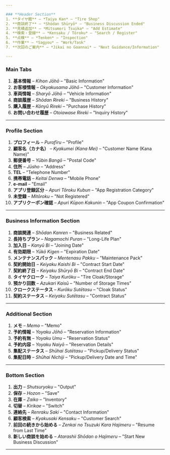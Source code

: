 ```yaml
---

### **Header Section**
1. **タイヤ館** – *Taiya Kan* – "Tire Shop"  
2. **商談終了** – *Shōdan Shūryō* – "Business Discussion Ended"  
3. **見積追加** – *Mitsumori Tsuika* – "Add Estimate"  
4. **検索・登録** – *Kensaku / Tōroku* – "Search / Register"  
5. **点検** – *Tenken* – "Inspection"  
6. **作業** – *Sagyou* – "Work/Task"  
7. **次回のご案内** – *Jikai no Goannai* – "Next Guidance/Information"  

---
```


### **Main Tabs**
1. **基本情報** – *Kihon Jōhō* – "Basic Information"  
2. **お客様情報** – *Okyakusama Jōhō* – "Customer Information"  
3. **車両情報** – *Sharyō Jōhō* – "Vehicle Information"  
4. **商談履歴** – *Shōdan Rireki* – "Business History"  
5. **購入履歴** – *Kōnyū Rireki* – "Purchase History"  
6. **お問い合わせ履歴** – *Otoiawase Rireki* – "Inquiry History"  

---

### **Profile Section**
1. **プロフィール** – *Purofīru* – "Profile"  
2. **顧客名（カナ名）** – *Kyakumei (Kana Mei)* – "Customer Name (Kana Name)"  
3. **郵便番号** – *Yūbin Bangō* – "Postal Code"  
4. **住所** – *Jūsho* – "Address"  
5. **TEL** – "Telephone Number"  
6. **携帯電話** – *Keitai Denwa* – "Mobile Phone"  
7. **e-mail** – "Email"  
8. **アプリ登録区分** – *Apuri Tōroku Kubun* – "App Registration Category"  
9. **未登録** – *Mitōroku* – "Not Registered"  
10. **アプリクーポン確認** – *Apuri Kūpon Kakunin* – "App Coupon Confirmation"  

---

### **Business Information Section**
1. **商談関連** – *Shōdan Kanren* – "Business Related"  
2. **長持ちプラン** – *Nagamochi Puran* – "Long-Life Plan"  
3. **加入日** – *Kanyū Bi* – "Joining Date"  
4. **有効期限** – *Yūkō Kigen* – "Expiration Date"  
5. **メンテナンスパック** – *Mentenasu Pakku* – "Maintenance Pack"  
6. **契約開始日** – *Keiyaku Kaishi Bi* – "Contract Start Date"  
7. **契約終了日** – *Keiyaku Shūryō Bi* – "Contract End Date"  
8. **タイヤクローク** – *Taiya Kurōku* – "Tire Cloak/Storage"  
9. **預かり回数** – *Azukari Kaisū* – "Number of Storage Times"  
10. **クロークステータス** – *Kurōku Sutētasu* – "Cloak Status"  
11. **契約ステータス** – *Keiyaku Sutētasu* – "Contract Status"  

---

### **Additional Section**
1. **メモ** – *Memo* – "Memo"  
2. **予約情報** – *Yoyaku Jōhō* – "Reservation Information"  
3. **予約有無** – *Yoyaku Umu* – "Reservation Status"  
4. **予約内容** – *Yoyaku Naiyō* – "Reservation Details"  
5. **集配ステータス** – *Shūhai Sutētasu* – "Pickup/Delivery Status"  
6. **集配日時** – *Shūhai Nichiji* – "Pickup/Delivery Date and Time"  

---

### **Bottom Section**
1. **出力** – *Shutsuryoku* – "Output"  
2. **保存** – *Hozon* – "Save"  
3. **在庫** – *Zaiko* – "Inventory"  
4. **切替** – *Kirikae* – "Switch"  
5. **連絡先** – *Renraku Saki* – "Contact Information"  
6. **顧客検索** – *Kyakusaki Kensaku* – "Customer Search"  
7. **前回の続きから始める** – *Zenkai no Tsuzuki Kara Hajimeru* – "Resume from Last Time"  
8. **新しい商談を始める** – *Atarashii Shōdan o Hajimeru* – "Start New Business Discussion"  

---
